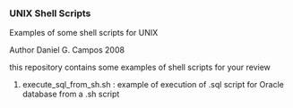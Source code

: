 ### UNIX Shell Scripts

Examples of some shell scripts for UNIX

Author Daniel G. Campos 2008

this repository contains some examples of shell scripts for your review

1. execute_sql_from_sh.sh : example of execution of .sql script for Oracle database from a .sh script

